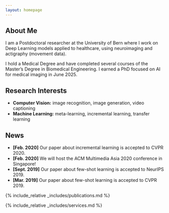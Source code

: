 ```yaml
---
layout: homepage
---
```


## About Me

I am a Postdoctoral researcher at the University of Bern where I work on Deep Learning models applied to healthcare, using neuroimaging and actigraphy (movement data).

I hold a Medical Degree and have completed several courses of the Master’s Degree in Biomedical Engineering. I earned a PhD focused on AI for medical imaging in June 2025.

## Research Interests

- **Computer Vision:** image recognition, image generation, video captioning
- **Machine Learning:** meta-learning, incremental learning, transfer learning

## News

- **[Feb. 2020]** Our paper about incremental learning is accepted to CVPR 2020.
- **[Feb. 2020]** We will host the ACM Multimedia Asia 2020 conference in Singapore!
- **[Sept. 2019]** Our paper about few-shot learning is accepted to NeurIPS 2019.
- **[Mar. 2019]** Our paper about few-shot learning is accepted to CVPR 2019.

{% include_relative _includes/publications.md %}

{% include_relative _includes/services.md %}
